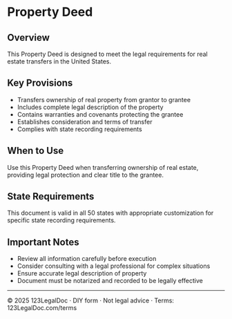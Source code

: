 # Property Deed

## Overview

This Property Deed is designed to meet the legal requirements for real estate transfers in the United States.

## Key Provisions

- Transfers ownership of real property from grantor to grantee
- Includes complete legal description of the property
- Contains warranties and covenants protecting the grantee
- Establishes consideration and terms of transfer
- Complies with state recording requirements

## When to Use

Use this Property Deed when transferring ownership of real estate, providing legal protection and clear title to the grantee.

## State Requirements

This document is valid in all 50 states with appropriate customization for specific state recording requirements.

## Important Notes

- Review all information carefully before execution
- Consider consulting with a legal professional for complex situations
- Ensure accurate legal description of property
- Document must be notarized and recorded to be legally effective

---

© 2025 123LegalDoc · DIY form · Not legal advice · Terms: 123LegalDoc.com/terms
